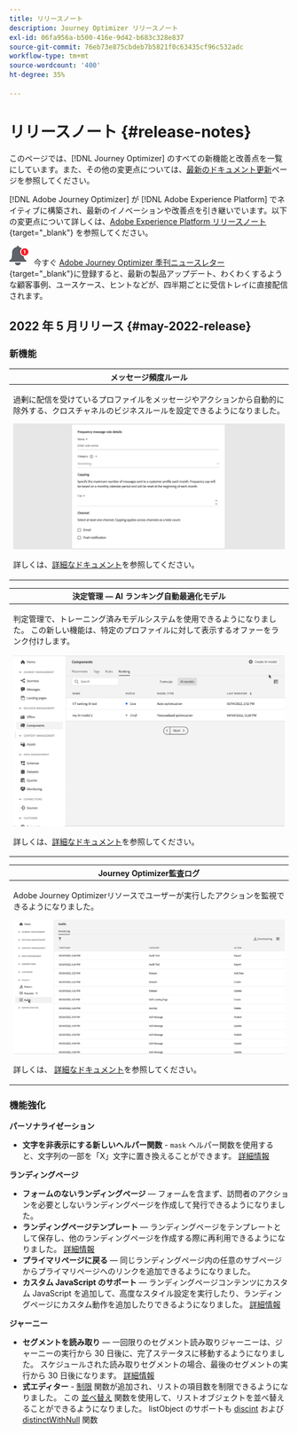```yaml
---
title: リリースノート
description: Journey Optimizer リリースノート
exl-id: 06fa956a-b500-416e-9d42-b683c328e837
source-git-commit: 76eb73e875cbdeb7b5821f0c63435cf96c532adc
workflow-type: tm+mt
source-wordcount: '400'
ht-degree: 35%

---
```


# リリースノート {#release-notes}

このページでは、[!DNL Journey Optimizer] のすべての新機能と改善点を一覧にしています。また、その他の変更点については、[最新のドキュメント更新](documentation-updates.md)ページを参照してください。

[!DNL Adobe Journey Optimizer] が [!DNL Adobe Experience Platform] でネイティブに構築され、最新のイノベーションや改善点を引き継いでいます。以下の変更点について詳しくは、[Adobe Experience Platform リリースノート](https://experienceleague.adobe.com/docs/experience-platform/release-notes/latest.html?lang=ja){target=&quot;_blank&quot;} を参照してください。

![ニュースレター](../assets/do-not-localize/nl-icon.png) 今すぐ [Adobe Journey Optimizer 季刊ニュースレター](https://www.adobe.com/subscription/Adobe_Journey_Optimizer_NL.html){target=&quot;_blank&quot;}に登録すると、最新の製品アップデート、わくわくするような顧客事例、ユースケース、ヒントなどが、四半期ごとに受信トレイに直接配信されます。

## 2022 年 5 月リリース {#may-2022-release}

### 新機能

<table>
<thead>
<tr>
<th><strong>メッセージ頻度ルール</strong><br/></th>
</tr>
</thead>
<tbody>
<tr>
<td>
<p>過剰に配信を受けているプロファイルをメッセージやアクションから自動的に除外する、クロスチャネルのビジネスルールを設定できるようになりました。</p>
<img src="assets/frequency-rn.gif"/>
<p>詳しくは、<a href="../configuration/frequency-rules.md">詳細なドキュメント</a>を参照してください。</p>
</td>
</tr>
</tbody>
</table>


<!--table>
<thead>
<tr>
<th><strong>Email BCC</strong><br/></th>
</tr>
</thead>
<tbody>
<tr>
<td>
<p>Availability date: <strong>May, 31</strong></p>
<p>You can now use the Email BCC (blind carbon copy) capability to store emails sent by Adobe Journey Optimizer. Enable this option in your email presets so that every email sent is blind-copied to your BCC address.</p>
<img src="assets/bcc-rn.gif"/>
<p>For more information, refer to the <a href="../configuration/email-settings.md#bcc-email">detailed documentation</a>.</p>
</td>
</tr>
</tbody>
</table-->


<table>
<thead>
<tr>
<th><strong>決定管理 — AI ランキング自動最適化モデル</strong><br/></th>
</tr>
</thead>
<tbody>
<tr>
<td>
<p>判定管理で、トレーニング済みモデルシステムを使用できるようになりました。 この新しい機能は、特定のプロファイルに対して表示するオファーをランク付けします。</p>
<img src="assets/optimization.gif"/>
<p>詳しくは、<a href="../offers/offer-activities/configure-offer-selection.md#use-ranking-strategy">詳細なドキュメント</a>を参照してください。</p>
</td>
</tr>
</tbody>
</table>

<!--table>
<thead>
<tr>
<th><strong>Attribute-based Access Control (ABAC)</strong><br/></th>
</tr>
</thead>
<tbody>
<tr>
<td>
<p>Permission management in Journey Optimizer has been extended to data access. You can now manage data access for specific teams or groups of users (i.e. internal, external, 3rd parties) ​and manage access to specific types of data (i.e. Sensitive Personal Data/SPD).</p>
<p>This capability is available for a limited set of customers.</p>
<p>For more information, refer to the <a href="../landing-pages/create-lp.md">detailed documentation</a>.</p>
</td>
</tr>
</tbody>
</table-->

<table>
<thead>
<tr>
<th><strong>Journey Optimizer監査ログ</strong><br/></th>
</tr>
</thead>
<tbody>
<tr>
<td>
<p>Adobe Journey Optimizerリソースでユーザーが実行したアクションを監視できるようになりました。</p>
<img src="assets/audit-rn.gif"/>
<p>詳しくは、 <a href="../reports/audit-logs.md">詳細なドキュメント</a>を参照してください。</p>
</td>
</tr>
</tbody>
</table>

### 機能強化

**パーソナライゼーション**

* **文字を非表示にする新しいヘルパー関数** - `mask` ヘルパー関数を使用すると、文字列の一部を「X」文字に置き換えることができます。 [詳細情報](../personalization/functions/string.md#mask)

**ランディングページ**

* **フォームのないランディングページ**  — フォームを含まず、訪問者のアクションを必要としないランディングページを作成して発行できるようになりました。
* **ランディングページテンプレート**  — ランディングページをテンプレートとして保存し、他のランディングページを作成する際に再利用できるようになりました。 [詳細情報](../landing-pages/lp-templates.md)
* **プライマリページに戻る**  — 同じランディングページ内の任意のサブページからプライマリページへのリンクを追加できるようになりました。
* **カスタム JavaScript のサポート**  — ランディングページコンテンツにカスタム JavaScript を追加して、高度なスタイル設定を実行したり、ランディングページにカスタム動作を追加したりできるようになりました。	[詳細情報](../landing-pages/lp-custom-js.md)

<!--**Decision management**

* **HTML and JSON files support** - You can now drag and drop external HTML and JSON files from the AEM repository into the offer representation content.-->

**ジャーニー**

* **セグメントを読み取り**  — 一回限りのセグメント読み取りジャーニーは、ジャーニーの実行から 30 日後に、完了ステータスに移動するようになりました。 スケジュールされた読み取りセグメントの場合、最後のセグメントの実行から 30 日後になります。 [詳細情報](../building-journeys/read-segment.md)
* **式エディター** - [制限](../building-journeys/functions/functionlimit.md) 関数が追加され、リストの項目数を制限できるようになりました。 この [並べ替え](../building-journeys/functions/functionsort.md) 関数を使用して、リストオブジェクトを並べ替えることができるようになりました。 listObject のサポートも [discint](../building-journeys/functions/functiondistinct.md) および [distinctWithNull](../building-journeys/functions/functiondistinctwithnull.md) 関数

